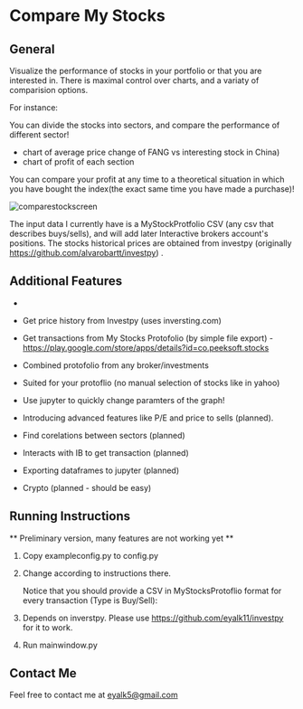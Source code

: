 # Compare My Stocks

## General 
Visualize the performance of stocks in your portfolio or that  you are interested in.
There is maximal control over charts, and a variaty of comparision options. 

For instance: 

You can divide the stocks into sectors, and compare the performance of different sector! 

* chart of average price change of  FANG vs interesting stock in  China) 
* chart of profit of each section 

You can compare your profit at any time to a theoretical situation in which you have bought the index(the exact same time you have made a purchase)!

![comparestockscreen](https://user-images.githubusercontent.com/72234965/137033857-71283f52-59d7-4356-8f5c-8d43037ebf15.png)

The input data I currently have is a MyStockProtfolio CSV (any csv that describes buys/sells), and will add later Interactive brokers account's positions. 
The stocks historical prices are obtained from investpy (originally https://github.com/alvarobartt/investpy) .


## Additional Features 

* 
* Get price history from Investpy (uses inversting.com) 
* Get transactions from My Stocks Protofolio (by simple file export) - https://play.google.com/store/apps/details?id=co.peeksoft.stocks 
* Combined protofolio from any broker/investments
* Suited for your protoflio (no manual selection of stocks like in yahoo)
* Use jupyter to quickly change paramters of the graph! 
 

* Introducing advanced features like P/E and price to sells (planned). 
* Find corelations between sectors  (planned)
* Interacts with IB to get transaction (planned)
* Exporting dataframes to  jupyter (planned)
* Crypto (planned - should be easy)


## Running Instructions

** Preliminary version, many features are not working yet ** 

 1. Copy exampleconfig.py to config.py
 2. Change according to instructions there.

    Notice that you should provide a CSV in MyStocksProtoflio format for every transaction (Type is Buy/Sell):


 3. Depends on inverstpy. Please use https://github.com/eyalk11/investpy for it to work.
 4. Run mainwindow.py

## Contact Me

Feel free to contact me at eyalk5@gmail.com 
